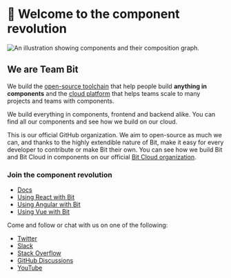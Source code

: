 # 👋 Welcome to the component revolution

![An illustration showing components and their composition graph.](https://static.bit.dev/Community/images/cdd.jpg)

## We are **Team Bit**

We build the [open-source toolchain](https://github.com/teambit/bit) that help people build **anything in components** and the [cloud platform](https://bit.dev/) that helps teams scale to many projects and teams with components.  

We build everything in components, frontend and backend alike. You can find all our components and see how we build on our cloud.  

This is our official GitHub organization. We aim to open-source as much we can, and thanks to the highly extendible nature of Bit, make it easy for every developer to contribute or make Bit their own. You can see how we build Bit and Bit Cloud in components on our official [Bit Cloud organization](https://bit.cloud/teambit).

### Join the component revolution

- [Docs](https://bit.dev/docs)
- [Using React with Bit](https://bit.dev/docs/react-intro)
- [Using Angular with Bit](https://bit.dev/docs/angular-introduction)
- [Using Vue with Bit](https://bit.dev/docs/vue-intro)

Come and follow or chat with us on one of the following:

- [Twitter](https://twitter.com/bitdev_)
- [Slack](https://join.slack.com/t/bit-dev-community/shared_invite/zt-1vq1vcxxu-CEVobR1p9BurmW8QnQFh1w)
- [Stack Overflow](https://stackoverflow.com/questions/tagged/bit.dev)
- [GitHub Discussions](https://github.com/teambit/bit/discussions)
- [YouTube](https://www.youtube.com/c/Bitdev/videos)

